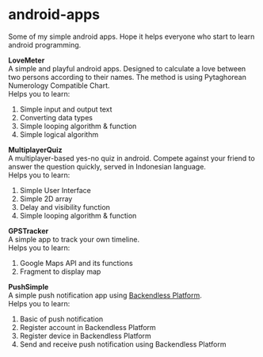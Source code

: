 # android-apps
Some of my simple android apps. Hope it helps everyone who start to learn android programming.

<b> LoveMeter </b> <br>
A simple and playful android apps. Designed to calculate a love between two persons according to their names. The method is using Pytaghorean Numerology Compatible Chart. <br>
Helps you to learn: <br>
1. Simple input and output text <br>
2. Converting data types <br>
3. Simple looping algorithm & function <br>
4. Simple logical algorithm <br>


<b>MultiplayerQuiz </b> <br>
A multiplayer-based yes-no quiz in android. Compete against your friend to answer the question quickly, served in Indonesian language. <br>
Helps you to learn: <br>
1. Simple User Interface <br>
2. Simple 2D array <br>
3. Delay and visibility function <br>
4. Simple looping algorithm & function <br>


<b> GPSTracker </b> <br>
A simple app to track your own timeline. <br>
Helps you to learn: <br>
1. Google Maps API and its functions <br>
2. Fragment to display map <br>

<b> PushSimple </b> <br>
A simple push notification app using <a href ="https://backendless.com/">Backendless Platform</a>. <br>
Helps you to learn:<br>
1. Basic of push notification <br>
2. Register account in Backendless Platform<br>
3. Register device in Backendless Platform<br>
4. Send and receive push notification using Backendless Platform<br>
